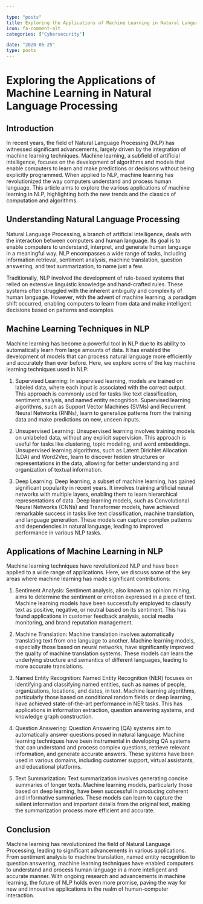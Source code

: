 ```yaml
---

type: "posts"
title: Exploring the Applications of Machine Learning in Natural Language Processing
icon: fa-comment-alt
categories: ["Cybersecurity"]

date: "2020-05-25"
type: posts
---
```





# Exploring the Applications of Machine Learning in Natural Language Processing

## Introduction

In recent years, the field of Natural Language Processing (NLP) has witnessed significant advancements, largely driven by the integration of machine learning techniques. Machine learning, a subfield of artificial intelligence, focuses on the development of algorithms and models that enable computers to learn and make predictions or decisions without being explicitly programmed. When applied to NLP, machine learning has revolutionized the way computers understand and process human language. This article aims to explore the various applications of machine learning in NLP, highlighting both the new trends and the classics of computation and algorithms.

## Understanding Natural Language Processing

Natural Language Processing, a branch of artificial intelligence, deals with the interaction between computers and human language. Its goal is to enable computers to understand, interpret, and generate human language in a meaningful way. NLP encompasses a wide range of tasks, including information retrieval, sentiment analysis, machine translation, question answering, and text summarization, to name just a few.

Traditionally, NLP involved the development of rule-based systems that relied on extensive linguistic knowledge and hand-crafted rules. These systems often struggled with the inherent ambiguity and complexity of human language. However, with the advent of machine learning, a paradigm shift occurred, enabling computers to learn from data and make intelligent decisions based on patterns and examples.

## Machine Learning Techniques in NLP

Machine learning has become a powerful tool in NLP due to its ability to automatically learn from large amounts of data. It has enabled the development of models that can process natural language more efficiently and accurately than ever before. Here, we explore some of the key machine learning techniques used in NLP:

1. Supervised Learning: In supervised learning, models are trained on labeled data, where each input is associated with the correct output. This approach is commonly used for tasks like text classification, sentiment analysis, and named entity recognition. Supervised learning algorithms, such as Support Vector Machines (SVMs) and Recurrent Neural Networks (RNNs), learn to generalize patterns from the training data and make predictions on new, unseen inputs.

2. Unsupervised Learning: Unsupervised learning involves training models on unlabeled data, without any explicit supervision. This approach is useful for tasks like clustering, topic modeling, and word embeddings. Unsupervised learning algorithms, such as Latent Dirichlet Allocation (LDA) and Word2Vec, learn to discover hidden structures or representations in the data, allowing for better understanding and organization of textual information.

3. Deep Learning: Deep learning, a subset of machine learning, has gained significant popularity in recent years. It involves training artificial neural networks with multiple layers, enabling them to learn hierarchical representations of data. Deep learning models, such as Convolutional Neural Networks (CNNs) and Transformer models, have achieved remarkable success in tasks like text classification, machine translation, and language generation. These models can capture complex patterns and dependencies in natural language, leading to improved performance in various NLP tasks.

## Applications of Machine Learning in NLP

Machine learning techniques have revolutionized NLP and have been applied to a wide range of applications. Here, we discuss some of the key areas where machine learning has made significant contributions:

1. Sentiment Analysis: Sentiment analysis, also known as opinion mining, aims to determine the sentiment or emotion expressed in a piece of text. Machine learning models have been successfully employed to classify text as positive, negative, or neutral based on its sentiment. This has found applications in customer feedback analysis, social media monitoring, and brand reputation management.

2. Machine Translation: Machine translation involves automatically translating text from one language to another. Machine learning models, especially those based on neural networks, have significantly improved the quality of machine translation systems. These models can learn the underlying structure and semantics of different languages, leading to more accurate translations.

3. Named Entity Recognition: Named Entity Recognition (NER) focuses on identifying and classifying named entities, such as names of people, organizations, locations, and dates, in text. Machine learning algorithms, particularly those based on conditional random fields or deep learning, have achieved state-of-the-art performance in NER tasks. This has applications in information extraction, question answering systems, and knowledge graph construction.

4. Question Answering: Question Answering (QA) systems aim to automatically answer questions posed in natural language. Machine learning techniques have been instrumental in developing QA systems that can understand and process complex questions, retrieve relevant information, and generate accurate answers. These systems have been used in various domains, including customer support, virtual assistants, and educational platforms.

5. Text Summarization: Text summarization involves generating concise summaries of longer texts. Machine learning models, particularly those based on deep learning, have been successful in producing coherent and informative summaries. These models can learn to capture the salient information and important details from the original text, making the summarization process more efficient and accurate.

## Conclusion

Machine learning has revolutionized the field of Natural Language Processing, leading to significant advancements in various applications. From sentiment analysis to machine translation, named entity recognition to question answering, machine learning techniques have enabled computers to understand and process human language in a more intelligent and accurate manner. With ongoing research and advancements in machine learning, the future of NLP holds even more promise, paving the way for new and innovative applications in the realm of human-computer interaction.